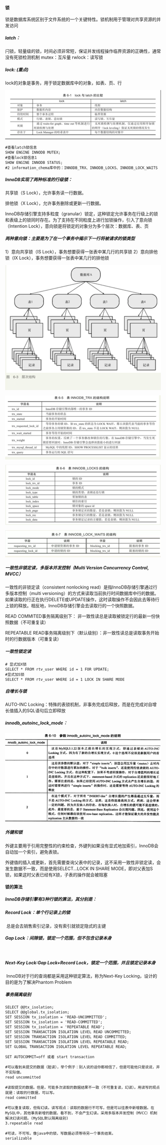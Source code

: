 #### 锁

锁是数据库系统区别于文件系统的一个关键特性。锁机制用于管理对共享资源的并发访问

##### latch：

闩锁，轻量级的锁，时间必须非常短，保证并发线程操作临界资源的正确性，通常没有死锁检测机制
	mutex：互斥量
	rwlock：读写锁

##### lock: (重点)

lock的对象是事务，用于锁定数据库中的对象，如表、页、行

![](assets/lock_latch.webp)

```mysql
#查看latch锁信息
SHOW ENGINE INNODB MUTEX;
#查看lock锁信息1
SHOW ENGINE INNODB STATUS;
#2 information_chema库中的：INNODB_TRX、INNODB_LOCKS、INNODB_LOCK_WAITS

```



##### InnoDB实现了两种标准的行级锁：

共享锁（S Lock），允许事务读一行数据。

排他锁（X Lock），允许事务删除或更新一行数据。

InnoDB存储引擎支持多粒度（granular）锁定，这种锁定允许事务在行级上的锁和表级上的锁同时存在。为了支持在不同粒度上进行加锁操作，引入了意向锁（Intention Lock），意向锁是将锁定的对象分为多个层次：数据库、表、页

##### 两种意向锁：主要是为了在一个事务中揭示下一行将被请求的锁类型

 1）意向共享锁（IS Lock），事务想要获得一张表中某几行的共享锁
 2）意向排他锁（IX Lock），事务想要获得一张表中某几行的排他锁



![](assets/ix.webp)



![](assets/INNODB_TRX.webp)



![](assets/INNODB_LOCKS.webp)



![](assets/INNODB_LOCK_WAITS.webp)



##### 一致性非锁定读，多版本并发控制（Multi Version Concurrency Control, MVCC）

一致性的非锁定读（consistent nonlocking read）是指InnoDB存储引擎通过行多版本控制（multi versioning）的方式来读取当前执行时间数据库中行的数据。如果读取的行正在执行DELETE或UPDATE操作，这时读取操作不会因此去等待行上锁的释放。相反地，InnoDB存储引擎会去读取行的一个快照数据。

READ COMMITED事务隔离级别下：						非一致性读总是读取被锁定行的最新一份快照数据（不可重复读）

REPEATABLE READ事务隔离级别下（默认级别）：非一致性读总是读取事务开始时的行数据版本（可重复读）

##### 一致性锁定读

```mysql
# 显式加X锁
SELECT * FROM rtv_user WHERE id = 1 FOR UPDATE;
#显式加S锁
SELECT * FROM rtv_user WHERE id = 1 LOCK IN SHARE MODE
```

##### 自增长与锁

AUTO-INC Locking：特殊的表锁机制，非事务完成后释放，而是在完成对自增长值插入的SQL语句后立即释放

##### innodb_autoinc_lock_mode：

![](assets/innodb_autoinc_lock_mode.webp)



##### 外键和锁

外键主要用于引用完整性的约束检查，外键列如果没有显式地加索引，InnoDB会自动加一个索引，避免表锁。

外键值的插入或更新，首先需要查询父表中的记录，这不采用一致性非锁定读，会发生数据不一致，而是使用SELECT...LOCK IN SHARE MODE，即对父表加S锁，如果这时父表已经有X锁，子表的操作就会被阻塞

#### 锁的算法

##### InnoDB存储引擎有3种行锁的算法，其分别是：

##### 	Record Lock：单个行记录上的锁

​		总是会去销售索引记录，没有索引就锁定隐式的主键

##### 	Gap Lock：间隙锁，锁定一个范围，但不包含记录本身

​		

##### 	Next-Key Lock∶Gap Lock+Record Lock，锁定一个范围，并且锁定记录本身

​		InnoDB对于行的查询都是采用这种锁定算法，称为Next-Key Locking，设计的目的是为了解决Phantom Problem



##### 事务隔离级别

```mysql
SELECT @@tx_isolation;
SELECT @@global.tx_isolation;
SET SESSION tx_isolation = 'READ-UNCOMMITTED';
SET SESSION tx_isolation = 'READ-COMMITTED';
SET SESSION tx_isolation = 'REPEATABLE READ';
SET SESSION TRANSACTION ISOLATION LEVEL READ UNCOMMITTED;
SET SESSION TRANSACTION ISOLATION LEVEL READ COMMITTED;
SET SESSION TRANSACTION ISOLATION LEVEL REPEATABLE READ;
SET GLOBAL TRANSACTION ISOLATION LEVEL REPEATABLE READ;

SET AUTOCOMMIT=off 或者 start transaction

#可以看到未提交的数据（脏读），举个例子：别人说的话你都相信了，但是可能他只是说说，并不实际做。
read uncommitted

#读取提交的数据。但是，可能多次读取的数据结果不一致（不可重复读，幻读）。用读写的观点就是：读取的行数据，可以写。
read committed

#可以重复读取，但有幻读。读写观点：读取的数据行不可写，但是可以往表中新增数据。在MySQL中，其他事务新增的数据，看不到，不会产生幻读。采用多版本并发控制（MVCC）机制解决幻读问题。(MySQL默认隔离级别)
3.repeatable read

#可读，不可写。像java中的锁，写数据必须等待另一个事务结束。
serializable
```

##### 









































